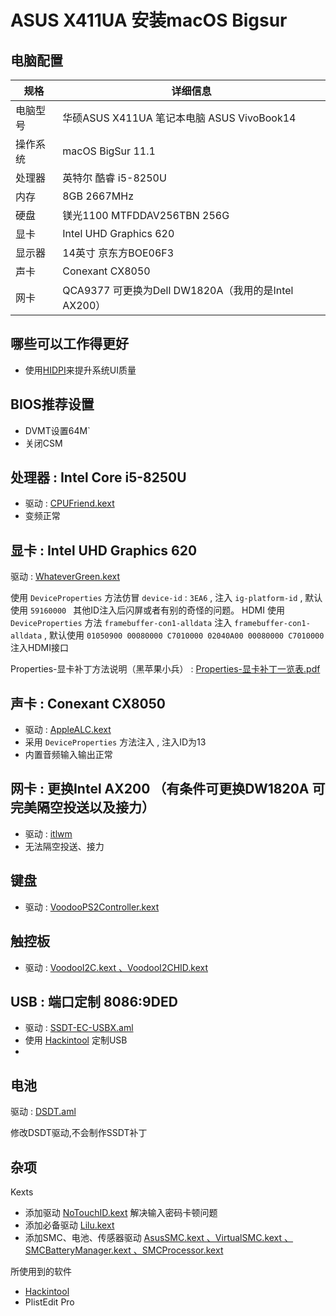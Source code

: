 # ASUS X411UA 安装macOS Bigsur 



## 电脑配置

| 规格     | 详细信息                                            |
| -------- | --------------------------------------------------- |
| 电脑型号 | 华硕ASUS X411UA 笔记本电脑 ASUS VivoBook14          |
| 操作系统 | macOS BigSur 11.1                                   |
| 处理器   | 英特尔 酷睿 i5-8250U                                |
| 内存     | 8GB 2667MHz                                         |
| 硬盘     | 镁光1100 MTFDDAV256TBN 256G                         |
| 显卡     | Intel UHD Graphics 620                              |
| 显示器   | 14英寸 京东方BOE06F3                                |
| 声卡     | Conexant CX8050                                     |
| 网卡     | QCA9377 可更换为Dell DW1820A（我用的是Intel AX200） |

## 哪些可以工作得更好

- 使用[HIDPI](https://github.com/Ziloong/Lenovo-Air13-IWL-Hackintosh/blob/master/HIDPI)来提升系统UI质量

## BIOS推荐设置

- DVMT设置64M`
- 关闭CSM

## 处理器 : Intel Core i5-8250U

- 驱动 : [CPUFriend.kext](https://github.com/acidanthera/CPUFriend/releases) 
- 变频正常 

## 显卡 : Intel UHD Graphics 620

驱动 : [WhateverGreen.kext](https://github.com/acidanthera/WhateverGreen/releases)

使用 `DeviceProperties` 方法仿冒 `device-id` : `3EA6` , 注入 `ig-platform-id` , 默认使用 `59160000 ` 其他ID注入后闪屏或者有别的奇怪的问题。
HDMI 使用 `DeviceProperties` 方法 `framebuffer-con1-alldata` 注入 `framebuffer-con1-alldata` , 默认使用 `01050900 00080000 C7010000 02040A00 00080000 C7010000  ` 注入HDMI接口

Properties-显卡补丁方法说明（黑苹果小兵） : [Properties-显卡补丁一览表.pdf](https://github.com/Ziloong/ASUS-X411UA-Hackintosh-BigSur-Opencore0.6.5/blob/main/Properties%E6%96%B9%E6%B3%95/Properties-%E6%98%BE%E5%8D%A1%E8%A1%A5%E4%B8%81%E4%B8%80%E8%A7%88%E8%A1%A8.pdf)

## 声卡 : Conexant CX8050

- 驱动 : [AppleALC.kext](https://github.com/acidanthera/AppleALC/releases)
- 采用 `DeviceProperties` 方法注入 , 注入ID为13
- 内置音频输入输出正常

## 网卡 : 更换Intel AX200 （有条件可更换DW1820A 可完美隔空投送以及接力）

- 驱动 : [itlwm](https://github.com/OpenIntelWireless/itlwm)
- 无法隔空投送、接力

## 键盘

- 驱动 : [VoodooPS2Controller.kext](https://github.com/acidanthera/VoodooPS2/releases)

## 触控板 

- 驱动 : [VoodooI2C.kext 、VoodooI2CHID.kext](https://github.com/VoodooI2C/VoodooI2C/releases)

## USB : 端口定制 8086:9DED

- 驱动 : [SSDT-EC-USBX.aml]()
- 使用 [Hackintool](https://github.com/headkaze/Hackintool/releases) 定制USB
- 

## 电池

驱动 : [DSDT.aml]()

修改DSDT驱动,不会制作SSDT补丁

## 杂项

Kexts

- 添加驱动 [NoTouchID.kext](https://github.com/al3xtjames/NoTouchID/releases) 解决输入密码卡顿问题
- 添加必备驱动 [Lilu.kext](https://github.com/acidanthera/Lilu/releases)
- 添加SMC、电池、传感器驱动 [AsusSMC.kext 、VirtualSMC.kext 、SMCBatteryManager.kext 、SMCProcessor.kext](https://github.com/acidanthera/VirtualSMC/releases)

所使用到的软件

- [Hackintool](https://github.com/headkaze/Hackintool/releases)
- PlistEdit Pro

